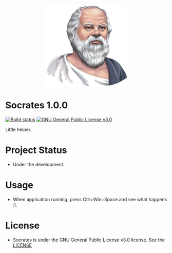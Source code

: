 <p align="center"><img width="256" height="256" src="https://github.com/kraugug/Socrates/blob/master/Socrates/Socrates/Resources/Socrates.png" align="center"/></p>

# Socrates 1.0.0

[![Build status](https://ci.appveyor.com/api/projects/status/c91pk7qq42tnk168/branch/master?svg=true)](https://ci.appveyor.com/project/kraugug/socrates/branch/master) [![GNU General Public License v3.0](https://img.shields.io/badge/license-GNU%20General%20Public%20License%20v3.0-blue.svg)](https://github.com/kraugug/Socrates/blob/master/LICENSE)

Little helper.

# Project Status

- Under the development.

# Usage

- When application running, press Ctrl+Win+Space and see what happens :).

# License

- Socrates is under the GNU General Public License v3.0 license. See the [LICENSE](https://github.com/kraugug/Socrates/blob/master/LICENSE)
